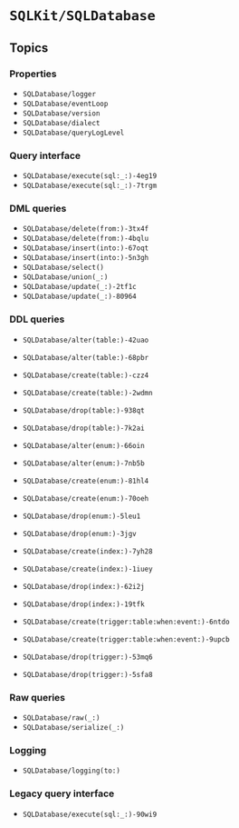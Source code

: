 # ``SQLKit/SQLDatabase``

## Topics

### Properties

- ``SQLDatabase/logger``
- ``SQLDatabase/eventLoop``
- ``SQLDatabase/version``
- ``SQLDatabase/dialect``
- ``SQLDatabase/queryLogLevel``

### Query interface

- ``SQLDatabase/execute(sql:_:)-4eg19``
- ``SQLDatabase/execute(sql:_:)-7trgm``

### DML queries

- ``SQLDatabase/delete(from:)-3tx4f``
- ``SQLDatabase/delete(from:)-4bqlu``
- ``SQLDatabase/insert(into:)-67oqt``
- ``SQLDatabase/insert(into:)-5n3gh``
- ``SQLDatabase/select()``
- ``SQLDatabase/union(_:)``
- ``SQLDatabase/update(_:)-2tf1c``
- ``SQLDatabase/update(_:)-80964``

### DDL queries

- ``SQLDatabase/alter(table:)-42uao``
- ``SQLDatabase/alter(table:)-68pbr``
- ``SQLDatabase/create(table:)-czz4``
- ``SQLDatabase/create(table:)-2wdmn``
- ``SQLDatabase/drop(table:)-938qt``
- ``SQLDatabase/drop(table:)-7k2ai``

- ``SQLDatabase/alter(enum:)-66oin``
- ``SQLDatabase/alter(enum:)-7nb5b``
- ``SQLDatabase/create(enum:)-81hl4``
- ``SQLDatabase/create(enum:)-70oeh``
- ``SQLDatabase/drop(enum:)-5leu1``
- ``SQLDatabase/drop(enum:)-3jgv``

- ``SQLDatabase/create(index:)-7yh28``
- ``SQLDatabase/create(index:)-1iuey``
- ``SQLDatabase/drop(index:)-62i2j``
- ``SQLDatabase/drop(index:)-19tfk``

- ``SQLDatabase/create(trigger:table:when:event:)-6ntdo``
- ``SQLDatabase/create(trigger:table:when:event:)-9upcb``
- ``SQLDatabase/drop(trigger:)-53mq6``
- ``SQLDatabase/drop(trigger:)-5sfa8``

### Raw queries

- ``SQLDatabase/raw(_:)``
- ``SQLDatabase/serialize(_:)``

### Logging

- ``SQLDatabase/logging(to:)``

### Legacy query interface

- ``SQLDatabase/execute(sql:_:)-90wi9``
